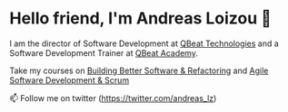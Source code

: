 # Hello friend, I'm Andreas Loizou 👋

I am the director of Software Development at [QBeat Technologies](https://www.qbeat.io/) and a Software Development Trainer at [QBeat Academy](https://academy.qbeat.io).

Take my courses on [Building Better Software & Refactoring](https://academy.qbeat.io/courses/building-better-software-using-clean-code-practices/) and [Agile Software Development & Scrum](https://academy.qbeat.io/courses/agile-software-development-using-the-scrum-framework/)  

📫 Follow me on twitter (https://twitter.com/andreas_lz)
